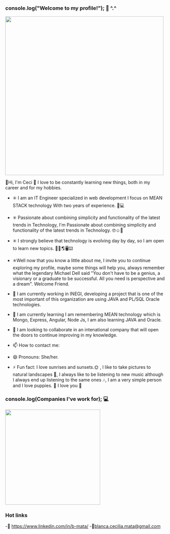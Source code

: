 ### console.log("Welcome to my profile!"); 👋 ^.^

<!--<img width="1000" atl="Captura de pantalla" src="https://filtermexico.com/wp-content/uploads/2016/02/tumblr_m7mtxslHFx1rbgzizo1_500.gif">-->
<img width="500" atl="Captura de pantalla" style="text-align:center;" src="https://c.tenor.com/aM_jvlV8LogAAAAd/idk-wallpaper.gif" >

👋Hi, I'm Ceci 🤭 I love to be constantly learning new things, both in my career and for my hobbies. 
- ✳️ I am an IT Engineer specialized in web development I focus on MEAN STACK technology With two years of experience. 👩💻 
- ✳️ Passionate about combining simplicity and functionality of the latest trends in Technology, I'm Passionate about combining simplicity and functionality of the latest trends in Technology. 🤓☺️🧠 
- ✳️ I strongly believe that technology is evolving day by day, so I am open to learn new topics. 👩🏫🌎🖥️⌨️
- ✳️Well now that you know a little about me, I invite you to continue exploring my profile, maybe some things will help you, always remember what the legendary Michael Dell said "You don't have to be a genius, a visionary or a graduate to be successful. All you need is perspective and a dream". Welcome Friend.

- 🔭 I am currently working in INEGI, developing a project that is one of the most important of this organization are using JAVA and PL/SQL Oracle technologies.
- 🌱 I am currently learning I am remembering MEAN technology which is Mongo, Express, Angular, Node Js, I am also learning JAVA and Oracle.  
- 👯 I am looking to collaborate in an intenational company that will open the doors to continue improving in my knowledge.
- 📫 How to contact me: 
- 😄 Pronouns: She/her.
- ⚡ Fun fact: I love sunrises and sunsets.🌞 , I like to take pictures to natural landscapes 📸, I always like to be listening to new music although I always end up listening to the same ones 🎶, I am a very simple person and I love puppies. 🐶 
I love you 💖


### console.log(Companies I've work for); 💻
<img width="300" atl="Captura de pantalla" src="https://user-images.githubusercontent.com/107524014/176945126-a8930a43-afcc-46bd-b861-189e8b5304c6.png">

### Hot links
-👜 https://www.linkedin.com/in/b-mata/
-📧blanca.cecilia.mata@gmail.com
 <!--
**BCECILIAMM/BCECILIAMM** is a ✨ _special_ ✨ repository because its `README.md` (this file) appears on your GitHub profile.

Here are some ideas to get you started:

- 🔭 I’m currently working on ...
- 🌱 I’m currently learning ...
- 👯 I’m looking to collaborate on ...
- 🤔 I’m looking for help with ...
- 💬 Ask me about ...
- 📫 How to reach me: ...
- 😄 Pronouns: ...
- ⚡ Fun fact: ...
-->
